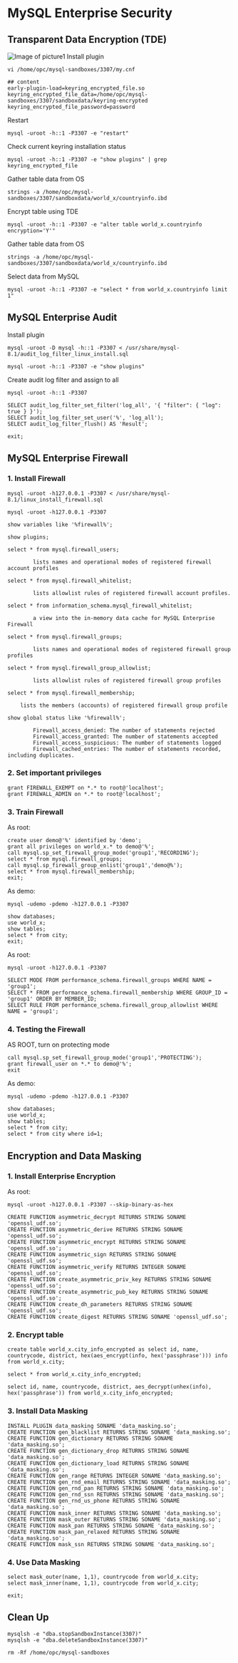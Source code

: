 # MySQL Enterprise Security
## Transparent Data Encryption (TDE)
![Image of picture1](https://github.com/tripplea-sg/test-drive-aug-2023/blob/main/Images/Screenshot%202023-08-22%20at%206.24.23%20AM.png)
Install plugin 
```
vi /home/opc/mysql-sandboxes/3307/my.cnf

## content
early-plugin-load=keyring_encrypted_file.so
keyring_encrypted_file_data=/home/opc/mysql-sandboxes/3307/sandboxdata/keyring-encrypted
keyring_encrypted_file_password=password
```
Restart 
```
mysql -uroot -h::1 -P3307 -e "restart"
```
Check current keyring installation status
```
mysql -uroot -h::1 -P3307 -e "show plugins" | grep keyring_encrypted_file
```
Gather table data from OS
```
strings -a /home/opc/mysql-sandboxes/3307/sandboxdata/world_x/countryinfo.ibd
```
Encrypt table using TDE
```
mysql -uroot -h::1 -P3307 -e "alter table world_x.countryinfo encryption='Y'"
```
Gather table data from OS
```
strings -a /home/opc/mysql-sandboxes/3307/sandboxdata/world_x/countryinfo.ibd
```
Select data from MySQL
```
mysql -uroot -h::1 -P3307 -e "select * from world_x.countryinfo limit 1"
```
## MySQL Enterprise Audit
Install plugin 
```
mysql -uroot -D mysql -h::1 -P3307 < /usr/share/mysql-8.1/audit_log_filter_linux_install.sql

mysql -uroot -h::1 -P3307 -e "show plugins"
```
Create audit log filter and assign to all
```
mysql -uroot -h::1 -P3307

SELECT audit_log_filter_set_filter('log_all', '{ "filter": { "log": true } }');
SELECT audit_log_filter_set_user('%', 'log_all');
SELECT audit_log_filter_flush() AS 'Result';

exit;
```
## MySQL Enterprise Firewall
### 1. Install Firewall
```
mysql -uroot -h127.0.0.1 -P3307 < /usr/share/mysql-8.1/linux_install_firewall.sql 

mysql -uroot -h127.0.0.1 -P3307

show variables like '%firewall%';

show plugins;

select * from mysql.firewall_users;

		lists names and operational modes of registered firewall account profiles

select * from mysql.firewall_whitelist;

		lists allowlist rules of registered firewall account profiles.

select * from information_schema.mysql_firewall_whitelist;

		a view into the in-memory data cache for MySQL Enterprise Firewall

select * from mysql.firewall_groups;

		lists names and operational modes of registered firewall group profiles

select * from mysql.firewall_group_allowlist;

		lists allowlist rules of registered firewall group profiles

select * from mysql.firewall_membership;

    lists the members (accounts) of registered firewall group profile

show global status like '%firewall%';

		Firewall_access_denied: The number of statements rejected 
		Firewall_access_granted: The number of statements accepted
		Firewall_access_suspicious: The number of statements logged
		Firewall_cached_entries: The number of statements recorded, including duplicates. 
```
### 2. Set important privileges
```
grant FIREWALL_EXEMPT on *.* to root@'localhost';
grant FIREWALL_ADMIN on *.* to root@'localhost';
```
### 3. Train Firewall
As root:
```
create user demo@'%' identified by 'demo';
grant all privileges on world_x.* to demo@'%';
call mysql.sp_set_firewall_group_mode('group1','RECORDING');
select * from mysql.firewall_groups;
call mysql.sp_firewall_group_enlist('group1','demo@%');
select * from mysql.firewall_membership;
exit;
```
As demo:
```
mysql -udemo -pdemo -h127.0.0.1 -P3307

show databases;
use world_x;
show tables;
select * from city;
exit;
```
As root:
```
mysql -uroot -h127.0.0.1 -P3307

SELECT MODE FROM performance_schema.firewall_groups WHERE NAME = 'group1';
SELECT * FROM performance_schema.firewall_membership WHERE GROUP_ID = 'group1' ORDER BY MEMBER_ID;
SELECT RULE FROM performance_schema.firewall_group_allowlist WHERE NAME = 'group1';
```
### 4. Testing the Firewall
AS ROOT, turn on protecting mode
```
call mysql.sp_set_firewall_group_mode('group1','PROTECTING');
grant firewall_user on *.* to demo@'%';
exit
```
As demo:
```
mysql -udemo -pdemo -h127.0.0.1 -P3307

show databases;
use world_x;
show tables;
select * from city;
select * from city where id=1;
```
## Encryption and Data Masking
### 1. Install Enterprise Encryption
As root:
```
mysql -uroot -h127.0.0.1 -P3307 --skip-binary-as-hex

CREATE FUNCTION asymmetric_decrypt RETURNS STRING SONAME 'openssl_udf.so';
CREATE FUNCTION asymmetric_derive RETURNS STRING SONAME 'openssl_udf.so';
CREATE FUNCTION asymmetric_encrypt RETURNS STRING SONAME 'openssl_udf.so';
CREATE FUNCTION asymmetric_sign RETURNS STRING SONAME 'openssl_udf.so';
CREATE FUNCTION asymmetric_verify RETURNS INTEGER SONAME 'openssl_udf.so';
CREATE FUNCTION create_asymmetric_priv_key RETURNS STRING SONAME 'openssl_udf.so';
CREATE FUNCTION create_asymmetric_pub_key RETURNS STRING SONAME 'openssl_udf.so';
CREATE FUNCTION create_dh_parameters RETURNS STRING SONAME 'openssl_udf.so';
CREATE FUNCTION create_digest RETURNS STRING SONAME 'openssl_udf.so';

```
### 2. Encrypt table
```
create table world_x.city_info_encrypted as select id, name, countrycode, district, hex(aes_encrypt(info, hex('passphrase'))) info from world_x.city;

select * from world_x.city_info_encrypted;

select id, name, countrycode, district, aes_decrypt(unhex(info), hex('passphrase')) from world_x.city_info_encrypted;
```
### 3. Install Data Masking
```
INSTALL PLUGIN data_masking SONAME 'data_masking.so';
CREATE FUNCTION gen_blacklist RETURNS STRING SONAME 'data_masking.so';
CREATE FUNCTION gen_dictionary RETURNS STRING SONAME 'data_masking.so';
CREATE FUNCTION gen_dictionary_drop RETURNS STRING SONAME 'data_masking.so';
CREATE FUNCTION gen_dictionary_load RETURNS STRING SONAME 'data_masking.so';
CREATE FUNCTION gen_range RETURNS INTEGER SONAME 'data_masking.so';
CREATE FUNCTION gen_rnd_email RETURNS STRING SONAME 'data_masking.so';
CREATE FUNCTION gen_rnd_pan RETURNS STRING SONAME 'data_masking.so';
CREATE FUNCTION gen_rnd_ssn RETURNS STRING SONAME 'data_masking.so';
CREATE FUNCTION gen_rnd_us_phone RETURNS STRING SONAME 'data_masking.so';
CREATE FUNCTION mask_inner RETURNS STRING SONAME 'data_masking.so';
CREATE FUNCTION mask_outer RETURNS STRING SONAME 'data_masking.so';
CREATE FUNCTION mask_pan RETURNS STRING SONAME 'data_masking.so';
CREATE FUNCTION mask_pan_relaxed RETURNS STRING SONAME 'data_masking.so';
CREATE FUNCTION mask_ssn RETURNS STRING SONAME 'data_masking.so';
```
### 4. Use Data Masking
```
select mask_outer(name, 1,1), countrycode from world_x.city;
select mask_inner(name, 1,1), countrycode from world_x.city;

exit;
```
## Clean Up
```
mysqlsh -e "dba.stopSandboxInstance(3307)"
mysqlsh -e "dba.deleteSandboxInstance(3307)"

rm -Rf /home/opc/mysql-sandboxes

```


